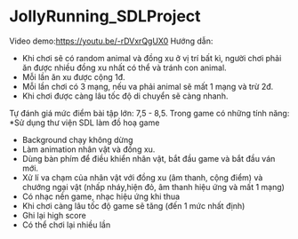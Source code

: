 # JollyRunning_SDLProject

Video demo:https://youtu.be/-rDVxrQgUX0
Hướng dẫn:
- Khi chơi sẽ có random animal và đồng xu ở vị trí bất kì, người chơi phải ăn được nhiều đồng xu nhất có thể và tránh con animal.
- Mỗi lần ăn xu được cộng 1đ.
- Mỗi lần chơi có 3 mạng, nếu va phải animal sẽ mất 1 mạng và trừ 2đ.
- Khi chơi được càng lâu tốc độ di chuyển sẽ càng nhanh.

Tự đánh giá mức điểm bài tập lớn: 7,5 - 8,5.
Trong game có những tính năng:
*Sử dụng thư viện SDL làm đồ hoạ game
- Background chạy không dừng
- Làm animation nhân vật và đồng xu.
- Dùng bàn phím để điều khiển nhân vật, bắt đầu game và bắt đầu ván mới.
- Xử lí va chạm của nhân vật với đồng xu (âm thanh, cộng điểm) và chướng ngại vật (nhấp nháy,hiện đỏ, âm thanh hiệu ứng và mất 1 mạng)
- Có nhạc nền game, nhạc hiệu ứng khi thua
- Khi chơi càng lâu tốc độ game sẽ tăng (đến 1 mức nhất định)
- Ghi lại high score
- Có thể chơi lại nhiều lần

